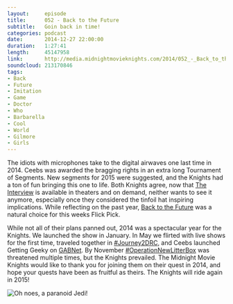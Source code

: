 ```yaml
---
layout:     episode
title:      052 - Back to the Future
subtitle:   Goin back in time!
categories: podcast
date:       2014-12-27 22:00:00
duration:   1:27:41
length:     45147958
link:       http://media.midnightmovieknights.com/2014/052_-_Back_to_the_Future.m4a
soundcloud: 213170846
tags:
- Back
- Future
- Imitation
- Game
- Doctor
- Who
- Barbarella
- Cool
- World
- Gilmore
- Girls
---
```

The idiots with microphones take to the digital airwaves one last time in 2014. Ceebs was awarded the bragging rights in an extra long Tournament of Segments. New segments for 2015 were suggested, and the Knights had a ton of fun bringing this one to life. Both Knights agree, now that [The Interview](http://www.imdb.com/title/tt2788710/) is available in theaters and on demand, neither wants to see it anymore, especially once they considered the tinfoil hat inspiring implications. While reflecting on the past year, [Back to the Future](http://www.imdb.com/title/tt0088763/) was a natural choice for this weeks Flick Pick.

While not all of their plans panned out, 2014 was a spectacular year for the Knights. We launched the show in January. In May we flirted with live shows for the first time, traveled together in [#Journey2DRC](https://twitter.com/hashtag/Journey2DRC), and Ceebs launched Getting Geeky on [GABNet](http://www.gabnet.net). By November [#OperationNewLitterBox](https://twitter.com/hashtag/OperationNewLitterBox) was threatened multiple times, but the Knights prevailed. The Midnight Movie Knights would like to thank you for joining them on their quest in 2014, and hope your quests have been as fruitful as theirs. The Knights will ride again in 2015!

![Oh noes, a paranoid Jedi!](http://media.midnightmovieknights.com/img/MMK52ParanoidJedi-512x384.jpg)